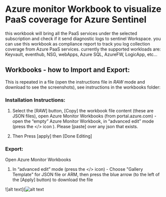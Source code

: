 # Azure monitor Workbook to visualize PaaS coverage for Azure Sentinel  

this workbook will bring all the PaaS services under the selected subscription and check if it send diagnostic logs to sentinel Workspace.
you can use this workbook as compliance report to track you log collection coverage from Azure PaaS services.
currently the supported workloads are: Keyvault, eventhub, NSG, webApps, Azure SQL, AzureFW, LogicApp, etc...


## Workbooks - how to Import and Export:

This is repeated in a file (open the instructions file in *RAW* mode and download to see the screenshots), see instructions in the workbooks folder:

### Installation Instructions:
 
1. Select the [RAW] button, [Copy] the workbook file content (these are JSON files),  open Azure Monitor Workbooks (from portal.azure.com) - open the “empty” Azure Monitor Workbook, in “advanced edit” mode (press the </> icon ).  Please [paste] over any json that exists.   

2. Then Press [apply] then [Done Editing]

### Export:

Open Azure Monitor Workbooks

1. In “advanced edit” mode (press the </> icon) - Choose "Gallery Template" for JSON file or ARM, then press the blue arrow (to the left of the [Apply] button) to download the file

![alt text](![alt text](https://raw.githubusercontent.com/Yaniv-Shasha/Sentinel/master/Workbook/PaaSDiagnostic/pics/1.png
)<br><br>


